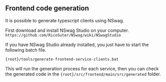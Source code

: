 ## Frontend code generation

It is possible to generate typescript clients using NSwag.

First download and install NSwag Studio on your computer.
`https://github.com/RicoSuter/NSwag/wiki/NSwagStudio`

If you have NSwag Studio already installed, you just have to start the following batch file.

`{root}/tools/generate-frontend-service-clients.bat`

This will run the generation process for each service, then you can check the generated code in the `{root}/src/frontend/main/src/generated` folder.
